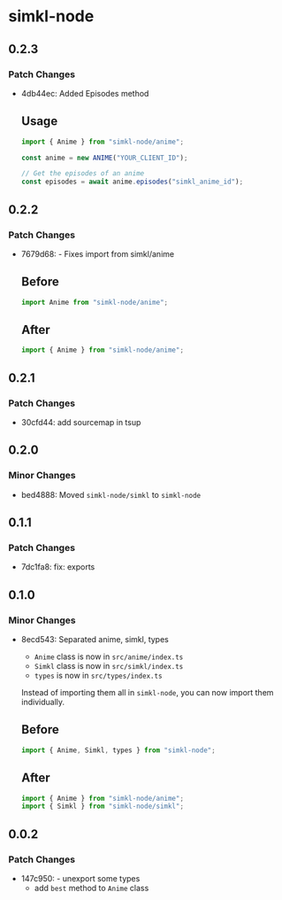 # simkl-node

## 0.2.3

### Patch Changes

- 4db44ec: Added Episodes method

  ## Usage

  ```ts
  import { Anime } from "simkl-node/anime";

  const anime = new ANIME("YOUR_CLIENT_ID");

  // Get the episodes of an anime
  const episodes = await anime.episodes("simkl_anime_id");
  ```

## 0.2.2

### Patch Changes

- 7679d68: - Fixes import from simkl/anime

  ## Before

  ```ts
  import Anime from "simkl-node/anime";
  ```

  ## After

  ```ts
  import { Anime } from "simkl-node/anime";
  ```

## 0.2.1

### Patch Changes

- 30cfd44: add sourcemap in tsup

## 0.2.0

### Minor Changes

- bed4888: Moved `simkl-node/simkl` to `simkl-node`

## 0.1.1

### Patch Changes

- 7dc1fa8: fix: exports

## 0.1.0

### Minor Changes

- 8ecd543: Separated anime, simkl, types

  - `Anime` class is now in `src/anime/index.ts`
  - `Simkl` class is now in `src/simkl/index.ts`
  - `types` is now in `src/types/index.ts`

  Instead of importing them all in `simkl-node`, you can now import them individually.

  ## Before

  ```ts
  import { Anime, Simkl, types } from "simkl-node";
  ```

  ## After

  ```ts
  import { Anime } from "simkl-node/anime";
  import { Simkl } from "simkl-node/simkl";
  ```

## 0.0.2

### Patch Changes

- 147c950: - unexport some types
  - add `best` method to `Anime` class
